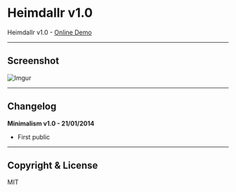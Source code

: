 # Heimdallr v1.0

Heimdallr v1.0 - [Online Demo](http://95.85.60.167)

---

## Screenshot

![Imgur](http://i.imgur.com/OAguN0K.png)

---

## Changelog

**Minimalism v1.0 - 21/01/2014**
+ First public

---

## Copyright & License

MIT
